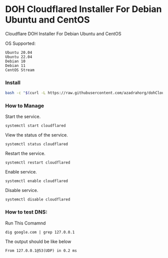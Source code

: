 # DOH Cloudflared Installer For Debian Ubuntu and CentOS

Cloudflare DOH Installer For Debian Ubuntu and CentOS

OS Supported:
```
Ubuntu 20.04
Ubuntu 22.04
Debian 10
Debian 11
CentOS Stream
```


### Install
```bash
bash -c "$(curl -L https://raw.githubusercontent.com/azadrahorg/dohCloudflared/main/dohCloudflared.sh)"
```
### How to Manage
Start the service.
```
systemctl start cloudflared
```
View the status of the service.
```
systemctl status cloudflared
```
Restart the service.
```
systemctl restart cloudflared
```
Enable service.
```
systemctl enable cloudflared
```
Disable service.
```
systemctl disable cloudflared
```

### How to test DNS:
Run This Comamnd
```
dig google.com | grep 127.0.0.1
```
The output should be like below
```
From 127.0.0.1@53(UDP) in 0.2 ms
```

